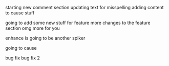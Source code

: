 starting new comment section
updating text for misspelling
adding content to cause stuff

going to add some new stuff for feature
more changes to the feature section
omg more for you

enhance is going to be another spiker

going to cause

bug fix
bug fix 2